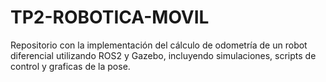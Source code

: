 # TP2-ROBOTICA-MOVIL
Repositorio con la implementación del cálculo de odometría de un robot diferencial utilizando ROS2 y Gazebo, incluyendo simulaciones, scripts de control y graficas de la pose.
